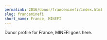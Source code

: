 ```yaml
---
permalink: 2016/donor/franceminefi/index.html
slug: franceminefi
short_name: France, MINEFI
---
```


Donor profile for France, MINEFI goes here.
